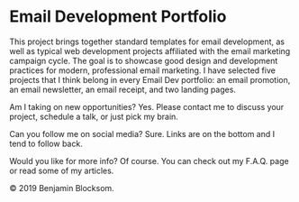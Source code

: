 # Email Development Portfolio

This project brings together standard templates for email development, as well as typical web development projects affiliated with the email marketing campaign cycle. The goal is to showcase good design and development practices for modern, professional email marketing. I have selected five projects that I think belong in every Email Dev portfolio: an email promotion, an email newsletter, an email receipt, and two landing pages.

Am I taking on new opportunities? Yes. Please contact me to discuss your project, schedule a talk, or just pick my brain.

Can you follow me on social media? Sure. Links are on the bottom and I tend to follow back.

Would you like for more info? Of course. You can check out my F.A.Q. page or read some of my articles.

&copy; 2019 Benjamin Blocksom.
